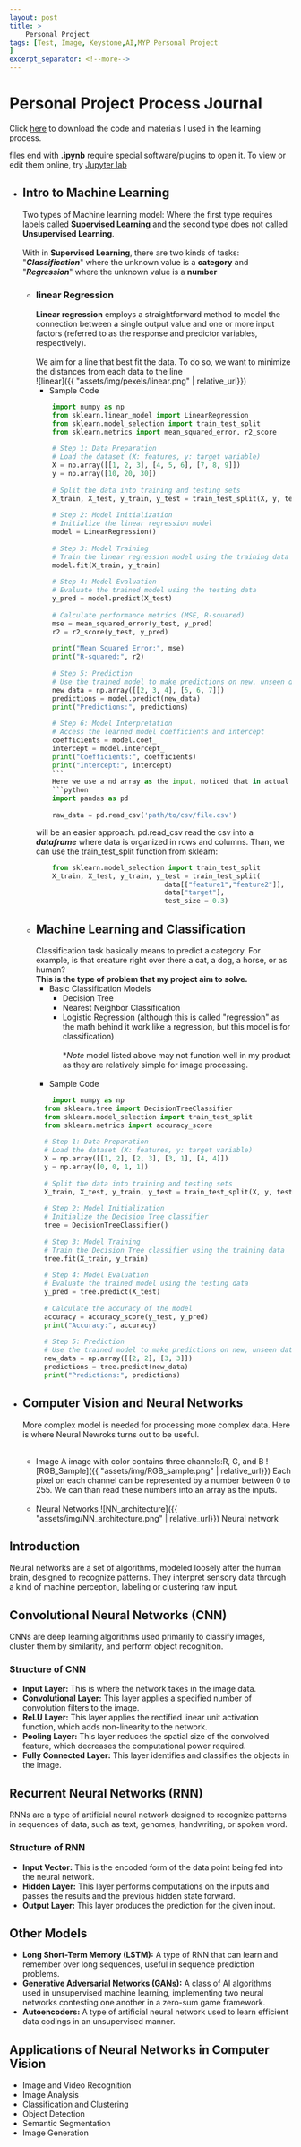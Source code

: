 ```yaml
---
layout: post
title: >
    Personal Project
tags: [Test, Image, Keystone,AI,MYP Personal Project
]
excerpt_separator: <!--more-->
---
```

# Personal Project Process Journal

Click [here](https://minhaskamal.github.io/DownGit/#/home?url=https://github.com/JeremyZXi/jeremyzxi.github.io/blob/master/files/LearningProcess.zip) to download the code and materials I used in the learning process.
<!--more-->

files end with **.ipynb** require special software/plugins to open it. To view or edit them online, try [Jupyter lab](https://jupyter.org/try-jupyter/lab/)


- ## Intro to Machine Learning
    Two types of Machine learning model:
        Where the first type requires labels called 
        **Supervised Learning**
         and the second type does not called **Unsupervised Learning**.<br><br>
         With in **Supervised Learning**, there are two kinds of tasks: "***Classification***" where the unknown value is a **category** and "***Regression***" where the unknown value is a **number**
        
    - ### linear Regression
        **Linear regression** employs a straightforward method to model the connection between a single output value and one or more input factors (referred to as the response and predictor variables, respectively).<br><br>
        We aim for a line that best fit the data. To do so, we want to minimize the distances from each data to the line<br>
        ![linear]({{ "assets/img/pexels/linear.png" | relative_url}})
        - Sample Code 
        ```python
            import numpy as np
            from sklearn.linear_model import LinearRegression
            from sklearn.model_selection import train_test_split
            from sklearn.metrics import mean_squared_error, r2_score
            
            # Step 1: Data Preparation
            # Load the dataset (X: features, y: target variable)
            X = np.array([[1, 2, 3], [4, 5, 6], [7, 8, 9]])
            y = np.array([10, 20, 30])
            
            # Split the data into training and testing sets
            X_train, X_test, y_train, y_test = train_test_split(X, y, test_size=0.2, random_state=42)
            
            # Step 2: Model Initialization
            # Initialize the linear regression model
            model = LinearRegression()
            
            # Step 3: Model Training
            # Train the linear regression model using the training data
            model.fit(X_train, y_train)
            
            # Step 4: Model Evaluation
            # Evaluate the trained model using the testing data
            y_pred = model.predict(X_test)
            
            # Calculate performance metrics (MSE, R-squared)
            mse = mean_squared_error(y_test, y_pred)
            r2 = r2_score(y_test, y_pred)
            
            print("Mean Squared Error:", mse)
            print("R-squared:", r2)
            
            # Step 5: Prediction
            # Use the trained model to make predictions on new, unseen data
            new_data = np.array([[2, 3, 4], [5, 6, 7]])
            predictions = model.predict(new_data)
            print("Predictions:", predictions)
            
            # Step 6: Model Interpretation
            # Access the learned model coefficients and intercept
            coefficients = model.coef_
            intercept = model.intercept_
            print("Coefficients:", coefficients)
            print("Intercept:", intercept)
            ```
            Here we use a nd array as the input, noticed that in actual task:
            ```python
            import pandas as pd
            
            raw_data = pd.read_csv('path/to/csv/file.csv')
        ```
        will be an easier approach. pd.read_csv read the csv into a ***dataframe*** where data is organized in rows and columns. Than, we can use the train_test_split function from sklearn:
        ```python
            from sklearn.model_selection import train_test_split
            X_train, X_test, y_train, y_test = train_test_split(
                                        data[["feature1","feature2"]],
                                        data["target"],
                                        test_size = 0.3)
        ```
  - ## Machine Learning and Classification
      Classification task basically means to predict a category. For example, is that creature right over there a cat, a dog, a horse, or as human? <br>
      **This is the type of problem that my project aim to solve.**
      - Basic Classification Models
          - Decision Tree
          - Nearest Neighbor Classification
          - Logistic Regression (although this is called "regression" as the math behind it work like a regression, but this model is for classification)<br><br>
      **Note* model listed above may not function well in my product as they are relatively simple for image processing.<br><br>
      - Sample Code
      ```python
          import numpy as np
        from sklearn.tree import DecisionTreeClassifier
        from sklearn.model_selection import train_test_split
        from sklearn.metrics import accuracy_score
        
        # Step 1: Data Preparation
        # Load the dataset (X: features, y: target variable)
        X = np.array([[1, 2], [2, 3], [3, 1], [4, 4]])
        y = np.array([0, 0, 1, 1])
        
        # Split the data into training and testing sets
        X_train, X_test, y_train, y_test = train_test_split(X, y, test_size=0.2, random_state=42)
        
        # Step 2: Model Initialization
        # Initialize the Decision Tree classifier
        tree = DecisionTreeClassifier()
        
        # Step 3: Model Training
        # Train the Decision Tree classifier using the training data
        tree.fit(X_train, y_train)
        
        # Step 4: Model Evaluation
        # Evaluate the trained model using the testing data
        y_pred = tree.predict(X_test)
        
        # Calculate the accuracy of the model
        accuracy = accuracy_score(y_test, y_pred)
        print("Accuracy:", accuracy)
        
        # Step 5: Prediction
        # Use the trained model to make predictions on new, unseen data
        new_data = np.array([[2, 2], [3, 3]])
        predictions = tree.predict(new_data)
        print("Predictions:", predictions)
    ```
- ## Computer Vision and Neural Networks
    More complex model is needed for processing more complex data. Here is where Neural Newroks turns out to be useful. <br><br>
    - Image
    A image with color contains three channels:R, G, and B
    ![RGB_Sample]({{ "assets/img/RGB_sample.png" | relative_url}})
    Each pixel on each channel can be represented by a number between 0 to 255. We can than read these numbers into an array as the inputs. <br><br>
    - Neural Networks
    ![NN_architecture]({{ "assets/img/NN_architecture.png" | relative_url}})
    Neural network


## Introduction
Neural networks are a set of algorithms, modeled loosely after the human brain, designed to recognize patterns. They interpret sensory data through a kind of machine perception, labeling or clustering raw input.

## Convolutional Neural Networks (CNN)
CNNs are deep learning algorithms used primarily to classify images, cluster them by similarity, and perform object recognition.

### Structure of CNN
- **Input Layer:** This is where the network takes in the image data.
- **Convolutional Layer:** This layer applies a specified number of convolution filters to the image.
- **ReLU Layer:** This layer applies the rectified linear unit activation function, which adds non-linearity to the network.
- **Pooling Layer:** This layer reduces the spatial size of the convolved feature, which decreases the computational power required.
- **Fully Connected Layer:** This layer identifies and classifies the objects in the image.

## Recurrent Neural Networks (RNN)
RNNs are a type of artificial neural network designed to recognize patterns in sequences of data, such as text, genomes, handwriting, or spoken word.

### Structure of RNN
- **Input Vector:** This is the encoded form of the data point being fed into the neural network.
- **Hidden Layer:** This layer performs computations on the inputs and passes the results and the previous hidden state forward.
- **Output Layer:** This layer produces the prediction for the given input.

## Other Models
- **Long Short-Term Memory (LSTM):** A type of RNN that can learn and remember over long sequences, useful in sequence prediction problems.
- **Generative Adversarial Networks (GANs):** A class of AI algorithms used in unsupervised machine learning, implementing two neural networks contesting one another in a zero-sum game framework.
- **Autoencoders:** A type of artificial neural network used to learn efficient data codings in an unsupervised manner.

## Applications of Neural Networks in Computer Vision
- Image and Video Recognition
- Image Analysis
- Classification and Clustering
- Object Detection
- Semantic Segmentation
- Image Generation

